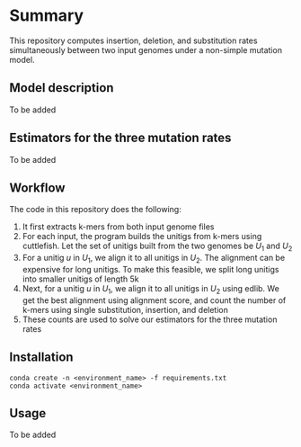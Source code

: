 # Summary
This repository computes insertion, deletion, and substitution rates simultaneously between two input genomes under a non-simple mutation model. 

## Model description
To be added

## Estimators for the three mutation rates
To be added

## Workflow
The code in this repository does the following:

1. It first extracts k-mers from both input genome files
2. For each input, the program builds the unitigs from k-mers using cuttlefish. Let the set of unitigs built from the two genomes be $U_1$ and $U_2$
3. For a unitig $u$ in $U_1$, we align it to all unitigs in $U_2$. The alignment can be expensive for long unitigs. To make this feasible, we split long unitigs into smaller unitigs of length 5k
4. Next, for a unitig $u$ in $U_1$, we align it to all unitigs in $U_2$ using edlib. We get the best alignment using alignment score, and count the number of k-mers using single substitution, insertion, and deletion
5. These counts are used to solve our estimators for the three mutation rates

## Installation
```
conda create -n <environment_name> -f requirements.txt
conda activate <environment_name>
```


## Usage
To be added